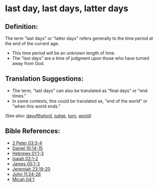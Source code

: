 # last day, last days, latter days #

## Definition: ##

The term "last days" or "latter days" refers generally to the time period at the end of the current age.

* This time period will be an unknown length of time.
* The "last days" are a time of judgment upon those who have turned away from God. 

## Translation Suggestions: ##

* The term, "last days" can also be translated as "final days" or "end times."
* In some contexts, this could be translated as, "end of the world" or "when this world ends."

(See also: [dayofthelord](../kt/dayofthelord.md), [judge](../kt/judge.md), [turn](../kt/turn.md), [world](../kt/world.md))

## Bible References: ##

* [2 Peter 03:3-4](https://door43.org/en/bible/notes/2pe/03/03)
* [Daniel 10:14-15](https://door43.org/en/bible/notes/dan/10/14)
* [Hebrews 01:1-3](https://door43.org/en/bible/notes/heb/01/01)
* [Isaiah 02:1-2](https://door43.org/en/bible/notes/isa/02/01)
* [James 05:1-3](https://door43.org/en/bible/notes/jas/05/01)
* [Jeremiah 23:19-20](https://door43.org/en/bible/notes/jer/23/19)
* [John 11:24-26](https://door43.org/en/bible/notes/jhn/11/24)
* [Micah 04:1](https://door43.org/en/bible/notes/mic/04/01)

